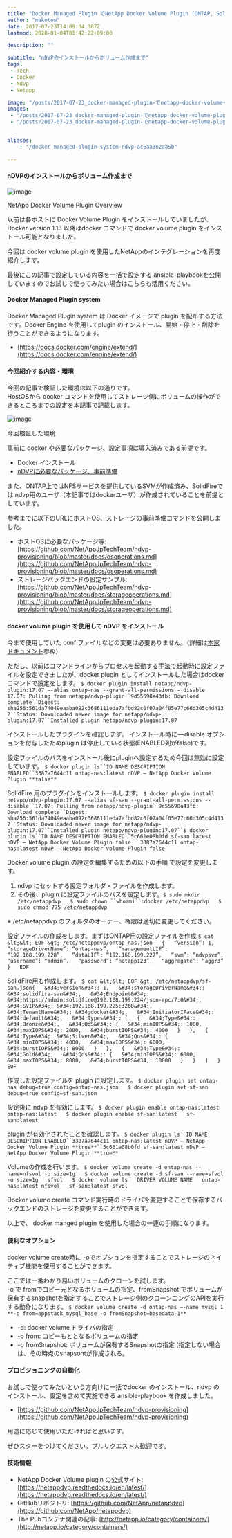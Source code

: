 ```yaml
---
title: "Docker Managed Plugin でNetApp Docker Volume Plugin (ONTAP, SolidFire) を試す"
author: "makotow"
date: 2017-07-23T14:09:04.307Z
lastmod: 2020-01-04T01:42:22+09:00

description: ""

subtitle: "nDVPのインストールからボリューム作成まで"
tags:
 - Tech
 - Docker
 - Ndvp
 - Netapp

image: "/posts/2017-07-23_docker-managed-plugin-でnetapp-docker-volume-plugin-ontap-solidfire-を試す/images/1.png" 
images:
 - "/posts/2017-07-23_docker-managed-plugin-でnetapp-docker-volume-plugin-ontap-solidfire-を試す/images/1.png"
 - "/posts/2017-07-23_docker-managed-plugin-でnetapp-docker-volume-plugin-ontap-solidfire-を試す/images/2.png"


aliases:
    - "/docker-managed-plugin-system-ndvp-ac6aa362aa5b"

---
```


#### nDVPのインストールからボリューム作成まで




![image](/posts/2017-07-23_docker-managed-plugin-でnetapp-docker-volume-plugin-ontap-solidfire-を試す/images/1.png#layoutTextWidth)

NetApp Docker Volume Plugin Overview



以前は各ホストに Docker Volume Plugin をインストールしていましたが、Docker version 1.13 以降はdocker コマンドで docker volume plugin をインストール可能となりました。

今回は docker volume plugin を使用したNetAppのインテグレーションを再度紹介します。

最後にこの記事で設定している内容を一括で設定する ansible-playbookを公開していますのでお試しで使ってみたい場合はこちらも活用ください。

#### Docker Managed Plugin system

Docker Managed Plugin system は Docker イメージで plugin を配布する方法です。Docker Engine を使用してplugin のインストール、開始・停止・削除を行うことができるようになります。

*   [https://docs.docker.com/engine/extend/](https://docs.docker.com/engine/extend/)

#### 今回紹介する内容・環境

今回の記事で検証した環境は以下の通りです。  
HostOSから docker コマンドを使用してストレージ側にボリュームの操作ができるところまでの設定を本記事で記載します。




![image](/posts/2017-07-23_docker-managed-plugin-でnetapp-docker-volume-plugin-ontap-solidfire-を試す/images/2.png#layoutTextWidth)

今回検証した環境



事前に docker や必要なパッケージ、設定事項は導入済みである前提です。

*   Docker インストール
*   [nDVPに必要なパッケージ、事前準備](http://netappdvp.readthedocs.io/en/latest/install/host_config.html)

また、ONTAP上ではNFSサービスを提供しているSVMが作成済み、SolidFireでは ndvp用のユーザ（本記事ではdockerユーザ）が作成されていることを前提としています。

参考までに以下のURLにホストOS、ストレージの事前準備コマンドを公開しました。

*   ホストOSに必要なパッケージ等: [https://github.com/NetAppJpTechTeam/ndvp-provisioning/blob/master/docs/osoperations.md](https://github.com/NetAppJpTechTeam/ndvp-provisioning/blob/master/docs/osoperations.md)
*   ストレージバックエンドの設定サンプル: [https://github.com/NetAppJpTechTeam/ndvp-provisioning/blob/master/docs/storageoperations.md](https://github.com/NetAppJpTechTeam/ndvp-provisioning/blob/master/docs/storageoperations.md)

#### docker volume plugin を使用して nDVP をインストール

今まで使用していた conf ファイルなどの変更は必要ありません。（詳細は[本家ドキュメント](http://netappdvp.readthedocs.io/en/latest/)参照）

ただし、以前はコマンドラインからプロセスを起動する手法で起動時に設定ファイルを設定できましたが、docker plugin としてインストールした場合はdocker コマンドで設定をします。
`$ docker plugin install netapp/ndvp-plugin:17.07 --alias ontap-nas --grant-all-permissions --disable  
17.07: Pulling from netapp/ndvp-plugin``9d55698a43fb: Download complete``Digest: sha256:561da74049eaaba092c3686111eda7afbd82c6f07a04f05e77c66d305c4d4132``Status: Downloaded newer image for netapp/ndvp-plugin:17.07``Installed plugin netapp/ndvp-plugin:17.07`

インストールしたプラグインを確認します。 インストール時に — disable オプションを付与したためplugin は停止している状態(ENABLED列がfalse)です。

設定ファイルのパスをインストール後にpluginへ設定するため今回は無効に設定しています。
`$ docker plugin ls``ID NAME DESCRIPTION ENABLED``3387a7644c11 ontap-nas:latest nDVP — NetApp Docker Volume Plugin **false**`

SolidFire 用のプラグインをインストールします。
`$ docker plugin install netapp/ndvp-plugin:17.07 --alias sf-san --grant-all-permissions --disable``17.07: Pulling from netapp/ndvp-plugin``9d55698a43fb: Download complete``Digest: sha256:561da74049eaaba092c3686111eda7afbd82c6f07a04f05e77c66d305c4d4132``Status: Downloaded newer image for netapp/ndvp-plugin:17.07``Installed plugin netapp/ndvp-plugin:17.07``$ docker plugin ls``ID NAME DESCRIPTION ENABLED``5c661e08b0fd sf-san:latest nDVP — NetApp Docker Volume Plugin false  
3387a7644c11 ontap-nas:latest nDVP — NetApp Docker Volume Plugin false`

Docker volume plugin の設定を編集するための以下の手順 で設定を変更します。

1.  ndvp にセットする設定フォルダ・ファイルを作成します。
2.  その後、plugin に設定ファイルのパスを設定します。`$ sudo mkdir /etc/netappdvp  
$ sudo chown ``whoami``:docker /etc/netappdvp  
$ sudo chmod 775 /etc/netappdvp`

※ /etc/netappdvp のフォルダのオーナー、権限は適切に変更してください。

設定ファイルの作成をします。まずはONTAP用の設定ファイルを作成
`$ cat &lt;&lt; EOF &gt; /etc/netappdvp/ontap-nas.json  
{  
  “version”: 1,  
  “storageDriverName”: “ontap-nas”,  
  “managementLIF”: “192.168.199.228”,  
  “dataLIF”: “192.168.199.227”,  
  “svm”: “ndvpsvm”,  
  “username”: “admin”,  
  “password”: “netapp123”,  
  “aggregate”: “aggr3”  
}  
EOF`

SolidFire用も作成します。
`$ cat &lt;&lt; EOF &gt; /etc/netappdvp/sf-san.json{  
  &#34;version&#34;: 1,  
  &#34;storageDriverName&#34;: &#34;solidfire-san&#34;,  
  &#34;Endpoint&#34;: &#34;https://admin:solidfire@192.168.199.224/json-rpc/7.0&#34;,  
  &#34;SVIP&#34;: &#34;192.168.199.225:3260&#34;,  
  &#34;TenantName&#34;: &#34;docker&#34;,  
  &#34;InitiatorIFace&#34;: &#34;default&#34;,  
  &#34;Types&#34;: [  
    {  
      &#34;Type&#34;: &#34;Bronze&#34;,  
      &#34;QoS&#34;: {  
        &#34;minIOPS&#34;: 1000,  
        &#34;maxIOPS&#34;: 2000,  
        &#34;burstIOPS&#34;: 4000  
      }  
    },  
    {  
      &#34;Type&#34;: &#34;Silver&#34;,  
      &#34;Qos&#34;: {  
        &#34;minIOPS&#34;: 4000,  
        &#34;maxIOPS&#34;: 6000,  
        &#34;burstIOPS&#34;: 8000  
      }  
    },  
    {  
      &#34;Type&#34;: &#34;Gold&#34;,  
      &#34;Qos&#34;: {  
        &#34;minIOPS&#34;: 6000,  
        &#34;maxIOPS&#34;: 8000,  
        &#34;burstIOPS&#34;: 10000  
      }  
    }  
  ]  
}  
EOF`

作成した設定ファイルを plugin に設定します。
`$ docker plugin set ontap-nas debug=true config=ontap-nas.json  
$ docker plugin set sf-san debug=true config=sf-san.json`

設定後に ndvp を有効にします。
`$ docker plugin enable ontap-nas:latest  
ontap-nas:latest  
$ docker plugin enable sf-san:latest  
sf-san:latest`

plugin が有効化されたことを確認します。
`$ docker plugin ls``ID NAME DESCRIPTION ENABLED``3387a7644c11 ontap-nas:latest nDVP — NetApp Docker Volume Plugin **true**``5c661e08b0fd sf-san:latest nDVP — NetApp Docker Volume Plugin **true**`

Volumeの作成を行います。
`$ docker volume create -d ontap-nas --name=nfsvol -o size=1g  
$ docker volume create -d sf-san --name=sfvol -o size=1g  
sfvol  
$ docker volume ls  
DRIVER VOLUME NAME  
ontap-nas:latest nfsvol  
sf-san:latest sfvol`

Docker volume create コマンド実行時のドライバを変更することで保存するバックエンドのストレージを変更することができます。

以上で、 docker manged plugin を使用した場合の一連の手順になります。

#### 便利なオプション

docker volume create時に -oでオプションを指定することでストレージのネイティブ機能を使用することができます。

ここでは一番わかり易いボリュームのクローンを試します。  
-o で fromでコピー元となるボリュームの指定、fromSnapshot でボリュームが保有するsnapshotを指定することでストレージ側のクローンニングのAPIを実行する動作になります。
`$ docker volume create -d ontap-nas —-name mysql_1 **-o from=appstack_mysql_base -o fromSnapshot=basedata-1**`

*   -d: docker volume ドライバの指定
*   -o from: コピーもととなるボリュームの指定
*   -o fromSnapshot: ボリュームが保有するSnapshotの指定 (指定しない場合は、その時点のsnapsohtが作成される。

#### プロビジョニングの自動化

お試しで使ってみたいという方向けに一括でdocker のインストール、ndvp のインストール、設定を含めて実施できる ansible-playbook を作成しました。

*   [https://github.com/NetAppJpTechTeam/ndvp-provisioning](https://github.com/NetAppJpTechTeam/ndvp-provisioning)

用途に応じて使用いただければと思います。

ぜひスターをつけてください。プルリクエスト大歓迎です。

#### 技術情報

*   NetApp Docker Volume plugin の公式サイト: [https://netappdvp.readthedocs.io/en/latest/](https://netappdvp.readthedocs.io/en/latest/)
*   GitHubリポジトリ: [https://github.com/NetApp/netappdvp](https://github.com/NetApp/netappdvp)
*   The Pubコンテナ関連の記事: [http://netapp.io/category/containers/](http://netapp.io/category/containers/)
